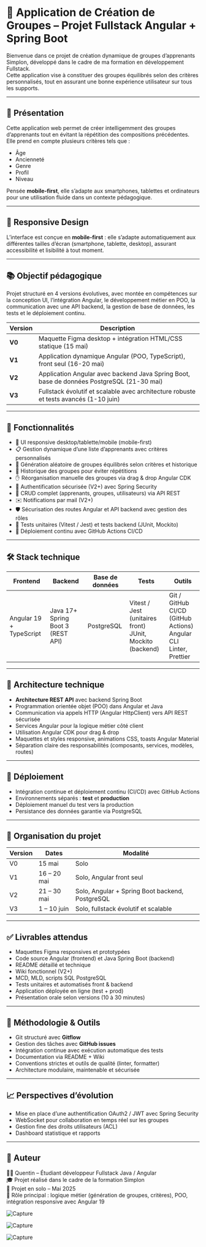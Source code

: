 # 🎯 Application de Création de Groupes – Projet Fullstack Angular + Spring Boot

Bienvenue dans ce projet de création dynamique de groupes d’apprenants Simplon, développé dans le cadre de ma formation en développement Fullstack.  
Cette application vise à constituer des groupes équilibrés selon des critères personnalisés, tout en assurant une bonne expérience utilisateur sur tous les supports.

---

## 🚀 Présentation

Cette application web permet de créer intelligemment des groupes d’apprenants tout en évitant la répétition des compositions précédentes.  
Elle prend en compte plusieurs critères tels que :

- Âge  
- Ancienneté  
- Genre  
- Profil  
- Niveau  

Pensée **mobile-first**, elle s’adapte aux smartphones, tablettes et ordinateurs pour une utilisation fluide dans un contexte pédagogique.

---

## 📱 Responsive Design

L’interface est conçue en **mobile-first** : elle s’adapte automatiquement aux différentes tailles d’écran (smartphone, tablette, desktop), assurant accessibilité et lisibilité à tout moment.

---

## 📚 Objectif pédagogique

Projet structuré en 4 versions évolutives, avec montée en compétences sur la conception UI, l’intégration Angular, le développement métier en POO, la communication avec une API backend, la gestion de base de données, les tests et le déploiement continu.

| Version | Description                                         |
|---------|---------------------------------------------------|
| **V0**  | Maquette Figma desktop + intégration HTML/CSS statique (15 mai)        |
| **V1**  | Application dynamique Angular (POO, TypeScript), front seul (16-20 mai) |
| **V2**  | Application Angular avec backend Java Spring Boot, base de données PostgreSQL (21-30 mai) |
| **V3**  | Fullstack évolutif et scalable avec architecture robuste et tests avancés (1-10 juin) |

---

## 🧩 Fonctionnalités

- 🎨 UI responsive desktop/tablette/mobile (mobile-first)  
- 📋 Gestion dynamique d’une liste d’apprenants avec critères personnalisés  
- 🧠 Génération aléatoire de groupes équilibrés selon critères et historique  
- 🔁 Historique des groupes pour éviter répétitions  
- ✋ Réorganisation manuelle des groupes via drag & drop Angular CDK  
- 🔐 Authentification sécurisée (V2+) avec Spring Security  
- 🧰 CRUD complet (apprenants, groupes, utilisateurs) via API REST  
- ✉️ Notifications par mail (V2+)  
- 🛡️ Sécurisation des routes Angular et API backend avec gestion des rôles  
- 🧪 Tests unitaires (Vitest / Jest) et tests backend (JUnit, Mockito)  
- 🚀 Déploiement continu avec GitHub Actions CI/CD  

---

## 🛠️ Stack technique

| Frontend                | Backend                          | Base de données        | Tests                             | Outils                       |
|------------------------|---------------------------------|------------------------|----------------------------------|-----------------------------|
| Angular 19 + TypeScript | Java 17+ Spring Boot 3 (REST API) | PostgreSQL              | Vitest / Jest (unitaires front)<br>JUnit, Mockito (backend) | Git / GitHub<br>CI/CD (GitHub Actions)<br>Angular CLI<br>Linter, Prettier |

---

## 📐 Architecture technique

- **Architecture REST API** avec backend Spring Boot  
- Programmation orientée objet (POO) dans Angular et Java  
- Communication via appels HTTP (Angular HttpClient) vers API REST sécurisée  
- Services Angular pour la logique métier côté client  
- Utilisation Angular CDK pour drag & drop  
- Maquettes et styles responsive, animations CSS, toasts Angular Material  
- Séparation claire des responsabilités (composants, services, modèles, routes)  

---

## 🚀 Déploiement

- Intégration continue et déploiement continu (CI/CD) avec GitHub Actions  
- Environnements séparés : **test** et **production**  
- Déploiement manuel du test vers la production  
- Persistance des données garantie via PostgreSQL  

---

## 📆 Organisation du projet

| Version | Dates           | Modalité                  |
|---------|-----------------|---------------------------|
| V0      | 15 mai          | Solo                      |
| V1      | 16 – 20 mai     | Solo, Angular front seul  |
| V2      | 21 – 30 mai     | Solo, Angular + Spring Boot backend, PostgreSQL |
| V3      | 1 – 10 juin     | Solo, fullstack évolutif et scalable |

---

## ✅ Livrables attendus

- Maquettes Figma responsives et prototypées  
- Code source Angular (frontend) et Java Spring Boot (backend)  
- README détaillé et technique  
- Wiki fonctionnel (V2+)  
- MCD, MLD, scripts SQL PostgreSQL  
- Tests unitaires et automatisés front & backend  
- Application déployée en ligne (test + prod)  
- Présentation orale selon versions (10 à 30 minutes)  

---

## 📌 Méthodologie & Outils

- Git structuré avec **Gitflow**  
- Gestion des tâches avec **GitHub issues**  
- Intégration continue avec exécution automatique des tests  
- Documentation via README + Wiki  
- Conventions strictes et outils de qualité (linter, formatter)  
- Architecture modulaire, maintenable et sécurisée  

---

## 📈 Perspectives d’évolution

- Mise en place d’une authentification OAuth2 / JWT avec Spring Security  
- WebSocket pour collaboration en temps réel sur les groupes  
- Gestion fine des droits utilisateurs (ACL)  
- Dashboard statistique et rapports  

---

## 📌 Auteur

👨‍💻 Quentin – Étudiant développeur Fullstack Java / Angular  
🎓 Projet réalisé dans le cadre de la formation Simplon  
📆 Projet en solo – Mai 2025  
🎯 Rôle principal : logique métier (génération de groupes, critères), POO, intégration responsive avec Angular 19

![Capture](./Docu/Capture/Capture%20d'écran%202025-05-20%20102802.png)

![Capture](./Docu/Capture/Capture%20d'écran%202025-05-20%20102811.png)

![Capture](./Docu/Capture/Capture%20d'écran%202025-05-20%20102824.png)